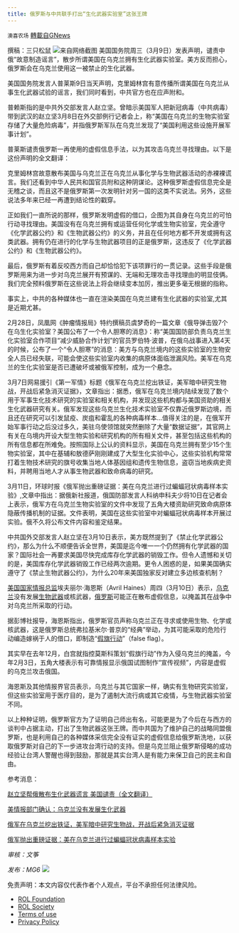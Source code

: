 ```yaml
---
title: 俄罗斯与中共联手打出“生化武器实验室”这张王牌
---
```

`澳喜农场` [轉載自GNews](https://gnews.org/zh-hans/2149688/)

撰稿：三只松鼠
![](https://assets.gnews.org/wp-content/uploads/2022/03/69058D10-0712-455F-8F33-451665E3F690.jpeg)来自网络截图
美国国务院周三（3月9日）发表声明，谴责中俄“故意制造谣言”，散步所谓美国在乌克兰拥有生化武器实验室。美方反而担心，俄罗斯会在乌克兰使用这一被禁止的生化武器。

美国国务院发言人普莱斯9日当天声明，克里姆林宫有意传播所谓美国在乌克兰从事生化武器试验的谣言，我们同时看到，中共官方也在应声附和。

普赖斯指的是中共外交部发言人赵立坚。曾暗示美国军人把新冠病毒（中共病毒）带到武汉的赵立坚3月8日在外交部例行记者会上，称“美国在乌克兰的生物实验室存储了大量危险病毒”，并指俄罗斯军队在乌克兰发现了“美国利用这些设施开展军事计划”。

普莱斯谴责俄罗斯一再使用的虚假信息手法，以为其攻击乌克兰寻找理由。以下是这份声明的全文翻译：

克里姆林宫故意散布美国与乌克兰正在乌克兰从事化学与生物武器活动的赤裸裸谎言。我们还看到中华人民共和国官员附和这种阴谋论。这种俄罗斯虚假信息完全是无稽之谈，而且这不是俄罗斯第一次发明针对另一国的这类不实说法。另外，这些说法多年来已经一再遭到结论性的戳穿。

正如我们一直所说的那样，俄罗斯发明虚假的借口，企图为其自身在乌克兰的可怕行动寻找理由。美国没有在乌克兰拥有或运营任何化学或生物实验室，完全遵守《化学武器公约》和《生物武器公约》的义务，并且在任何地方都不开发或拥有这类武器。拥有仍在进行的化学与生物武器项目的正是俄罗斯，这违反了《化学武器公约》和《生物武器公约》。

最后，俄罗斯有着反咬西方而自己却恰恰犯下该项罪行的一贯记录。这些手段是俄罗斯用来为进一步对乌克兰展开有预谋的、无端和无理攻击寻找理由的明显伎俩。我们完全预料俄罗斯在这些说法上将会继续变本加厉，推出更多毫无根据的指称。

事实上，中共的各种媒体也一直在渲染美国在乌克兰建有生化武器的实验室,尤其是近期尤甚。

2月28日，凤凰网《肿瘤情报局》特约撰稿员虞梦奇的一篇文章《俄导弹击毁7个在乌生化实验室？美国公布了一个令人胆寒的消息》：称“美国国防部负责乌克兰生化实验室合作项目“减少威胁合作计划”的官员罗伯特·波普，在俄乌战事进入第4天的时候，公布了一个“令人胆寒”的消息：美方与乌克兰境内的这些实验室的生物安全人员已经失联，可能会使这些实验室内收集的病原体面临泄漏风险。美军在乌克兰的生化实验室是否已遭破坏或被俄军控制，成为一个悬念。

3月7日网易援引《第一军情》标题《俄军在乌克兰挖出铁证，美军暗中研究生物战，开战后紧急消灭证据》，文章指出：据悉，俄军在乌克兰境内陆续发现了数个用于军事生化技术研究的实验室和相关机构，并发现这些机构都与美国资助的相关生化武器研究有关。俄军发现这些乌克兰生化技术实验室不仅靠近俄罗斯边境，而且还在研究可以引发鼠疫、炭疽和霍乱的各种病毒样本…值得关注的是，在俄军开始军事行动之后没过多久，美驻乌使领馆就突然删除了大量“数据证据”，其官网上有关在乌境内开设大型生物实验和研究机构的所有相关文件，甚至包括这些机构的所有信息都在所难免。按照国际上公认的资料显示，美国在乌克兰拥有至少15个生物实验室，其中在基辅和敖德萨刚刚建成了大型生化实验中心，这些实验机构常常打着生物技术研究的旗号收集当地人体基因组和遗传生物信息，盗窃当地疾病史资料，并聘用当地人才从事生物武器和致命病毒的研究。

3月11日，环球时报《俄军抛出重磅证据：美在乌克兰进行过蝙蝠冠状病毒样本实验》,文章中指出：据俄新社报道，俄国防部发言人科纳申科夫少将10日在记者会上表示，俄军方在乌克兰生物实验室的文件中发现了五角大楼资助研究致命病原体隐蔽传播机制的证据。文件表明，美国在这些实验室中对蝙蝠冠状病毒样本开展过实验。俄不久将公布文件内容和鉴定结果。

中共国外交部发言人赵立坚在3月10日表示，美方既然提到了《禁止化学武器公约》，那么为什么不顺便告诉全世界，美国是迄今唯一一个仍然拥有化学武器的国家？国际社会一再要求美国尽快完成库存化学武器的销毁工作。但令人遗憾和关切的是，美国库存化学武器销毁工作已经两次逾期。更令人困惑的是，如果美国确实遵守了《禁止生物武器公约》，为什么20年来美国独家反对建立多边核查机制？

[美国国家情报总监](https://www.epochtimes.com/gb/tag/%25E7%25BE%258E%25E5%259B%25BD%25E5%259B%25BD%25E5%25AE%25B6%25E6%2583%2585%25E6%258A%25A5%25E6%2580%25BB%25E7%259B%2591.html)埃夫丽尔‧海恩斯（Avril Haines）周四（3月10日）表示，[乌克兰](https://www.epochtimes.com/gb/tag/%25E4%25B9%258C%25E5%2585%258B%25E5%2585%25B0.html)没有发展[生物武器](https://www.epochtimes.com/gb/tag/%25E7%2594%259F%25E7%2589%25A9%25E6%25AD%25A6%25E5%2599%25A8.html)或核武器，[俄罗斯](https://www.epochtimes.com/gb/tag/%25E4%25BF%2584%25E7%25BD%2597%25E6%2596%25AF.html)可能正在散布虚假信息，以掩盖其在战争中对乌克兰所采取的行动。

据彭博社报导，海恩斯指出，俄罗斯官员声称乌克兰正在寻求或使用生物、化学或核武器，这是俄罗斯总统弗拉基米尔‧普京的“经典”举动，为其可能采取的危险行动编造嫁祸于人的借口，即制造“[假旗行动](https://www.epochtimes.com/gb/tag/%25E5%2581%2587%25E6%2597%2597%25E8%25A1%258C%25E5%258A%25A8.html)”（false flag）。

其实早在去年12月，白宫就指控莫斯科策划“假旗行动”作为入侵乌克兰的掩盖，今年2月3日，五角大楼表示有可靠情报显示俄国试图制作“宣传视频”，内容是虚假的乌克兰攻击俄国。

海恩斯及其他情报界官员表示，乌克兰与其它国家一样，确实有生物研究实验室，但这些实验室用于医疗目的，是为了遏制大流行病或其它疫情，与生物武器实验室不同。

以上种种证明，俄罗斯官方为了证明自己师出有名，可能更是为了今后在与西方的谈判中占据主动，打出了生物武器这张王牌。而中共国为了维护自己的战略同盟俄罗斯，也是利用自己的各种媒体采信完全没有证实的虚假信息给俄罗斯洗地，以获取俄罗斯对自己的下一步进攻台湾行动的支持。但是乌克兰阻止俄罗斯侵略的成功经验让台湾人警醒也得到鼓励，那就是其实台湾人是有能力来保卫自己的民主和自由。

参考消息：

[赵立坚帮俄散布生化武器谎言 美国谴责（全文翻译）](https://www.ntdtv.com/gb/2022/03/10/a103369876.html)

[美情报部门确认：乌克兰没有发展生化武器](https://www.epochtimes.com/gb/22/3/10/n13637403.htm)

[俄军在乌克兰挖出铁证，美军暗中研究生物战，开战后紧急消灭证据](https://3g.163.com/dy/article/H1RU1QD60515D8SH.html)

[俄军抛出重磅证据：美在乌克兰进行过蝙蝠冠状病毒样本实验](https://world.huanqiu.com/article/478x80f6WMt)

*审核：文筝*

*发布：MG6*
![](https://assets.gnews.org/wp-content/uploads/2022/03/澳喜图标2-1.jpg)
 

免责声明：本文内容仅代表作者个人观点，平台不承担任何法律风险。

- [ROL Foundation](https://rolfoundation.org/)
- [ROL Society](https://rolsociety.org/)
- [Terms of use](https://gnews.org/terms-of-use-3/)
- [Privacy Policy](https://gnews.org/privacy-policy/)
